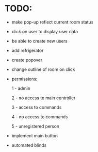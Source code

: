 # TODO:

* make pop-up reflect current room status

* click on user to display user data

* be able to create new users

* add refrigerator

* create popover

* change outline of room on click

* permissions:

  1 - admin

  2 - no access to main controller

  3 - access to commands

  4 - no access to commands

  5 - unregistered person

* implement main button

* automated blinds
